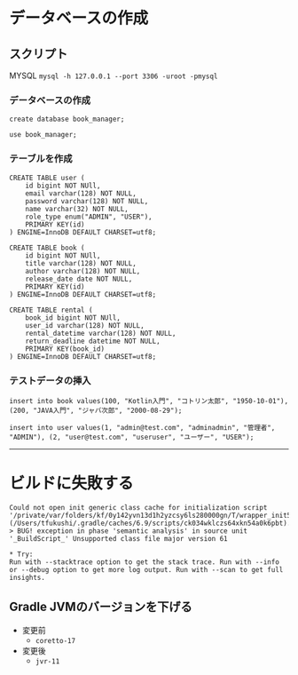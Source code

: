 # データベースの作成

## スクリプト
MYSQL
`mysql -h 127.0.0.1 --port 3306 -uroot -pmysql`

### データベースの作成
```mysql
create database book_manager;
```

`use book_manager;`

### テーブルを作成
```mysql
CREATE TABLE user (
    id bigint NOT NUll,
    email varchar(128) NOT NULL,
    password varchar(128) NOT NULL,
    name varchar(32) NOT NULL,
    role_type enum("ADMIN", "USER"),
    PRIMARY KEY(id)
) ENGINE=InnoDB DEFAULT CHARSET=utf8;

CREATE TABLE book (
    id bigint NOT NUll,
    title varchar(128) NOT NULL,
    author varchar(128) NOT NULL,
    release_date date NOT NULL,
    PRIMARY KEY(id)
) ENGINE=InnoDB DEFAULT CHARSET=utf8;

CREATE TABLE rental (
    book_id bigint NOT NUll,
    user_id varchar(128) NOT NULL,
    rental_datetime varchar(128) NOT NULL,
    return_deadline datetime NOT NULL,
    PRIMARY KEY(book_id)
) ENGINE=InnoDB DEFAULT CHARSET=utf8;
```

### テストデータの挿入
```mysql
insert into book values(100, "Kotlin入門", "コトリン太郎", "1950-10-01"), (200, "JAVA入門", "ジャバ次郎", "2000-08-29");

insert into user values(1, "admin@test.com", "adminadmin", "管理者", "ADMIN"), (2, "user@test.com", "useruser", "ユーザー", "USER");
```

---

# ビルドに失敗する
```
Could not open init generic class cache for initialization script '/private/var/folders/kf/0y142yvn13d1h2yzcsy6ls280000gn/T/wrapper_init5.gradle' (/Users/tfukushi/.gradle/caches/6.9/scripts/ck034wklczs64xkn54a0k6pbt).
> BUG! exception in phase 'semantic analysis' in source unit '_BuildScript_' Unsupported class file major version 61

* Try:
Run with --stacktrace option to get the stack trace. Run with --info or --debug option to get more log output. Run with --scan to get full insights.
```

## Gradle JVMのバージョンを下げる

- 変更前
  - `coretto-17`
- 変更後
  - `jvr-11`
